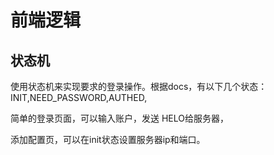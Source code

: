 # 前端逻辑

## 状态机

使用状态机来实现要求的登录操作。根据docs，有以下几个状态：INIT,NEED_PASSWORD,AUTHED,

简单的登录页面，可以输入账户，发送 HELO给服务器，

添加配置页，可以在init状态设置服务器ip和端口。


